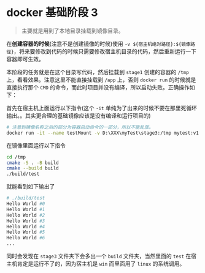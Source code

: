# docker 基础阶段 3

> 主要就是用到了本地目录挂载到镜像目录。

在**创建容器的时候**(注意不是创建镜像的时候)使用 `-v ${宿主机绝对路径}:${镜像路径}`，将来要修改到代码的时候只需要修改宿主机目录的代码，然后重新运行一下容器即可生效。

本阶段的任务就是在这个目录写代码，然后挂载到 `stage1` 创建的容器的 `/tmp` 上，看看效果。注意这里不能直接挂载到 `/app` 上，否则 `docker run` 的时候就是直接执行那个 `CMD` 的命令，而此时项目并没有编译，所以启动失败。正确操作如下：

首先在宿主机上面运行以下指令(这个 `-it` 单纯为了出来的时候不要在那里死循环输出。。其实更合理的基础镜像应该是没有编译和运行项目的)

```bash
# 注意到镜像名称之后的部分为容器启动命令的一部分，所以不能乱放。
docker run -it --name testMount -v D:\XXX\myTest\stage3:/tmp mytest:v1
```

在镜像里面运行以下指令

```bash
cd /tmp
cmake -S . -B build
cmake --build build
./build/test
```

就能看到如下输出了

```bash
# ./build/test
Hello World #0
Hello World #1
Hello World #2
Hello World #3
Hello World #4
Hello World #5
Hello World #6
...
```

同时会发现在 `stage3` 文件夹下会多出一个 `build` 文件夹，当然里面的 `test` 在宿主机肯定是运行不了的，因为宿主机是 `win` 而里面用了 `linux` 的系统调用。